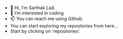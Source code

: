 - 👋 Hi, I’m Sarthak Lad.
- 👀 I’m interested in coding.
- 📫 You can reach me using Github.
- You can start exploring my repositories from here...
- Start by clicking on 'repositories'.
<!---
ladsarthak/ladsarthak is a ✨ special ✨ repository because its `README.md` (this file) appears on your GitHub profile.
You can click the Preview link to take a look at your changes.
--->
